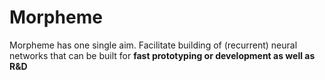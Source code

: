 # Morpheme

Morpheme has one single aim. Facilitate building of (recurrent) neural networks that can be built for **fast prototyping or development as well as R&D**
